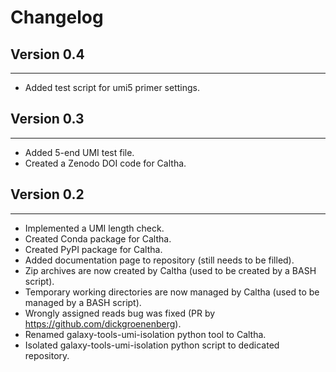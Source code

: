 # Changelog

## Version 0.4
---------------------------
+ Added test script for umi5 primer settings.

## Version 0.3
---------------------------
+ Added 5-end UMI test file.
+ Created a Zenodo DOI code for Caltha.

## Version 0.2
---------------------------
+ Implemented a UMI length check.
+ Created Conda package for Caltha.
+ Created PyPI package for Caltha.
+ Added documentation page to repository (still needs to be filled).
+ Zip archives are now created by Caltha (used to be created by a BASH script).
+ Temporary working directories are now managed by Caltha (used to be managed by a BASH script).
+ Wrongly assigned reads bug was fixed (PR by https://github.com/dickgroenenberg).
+ Renamed galaxy-tools-umi-isolation python tool to Caltha.
+ Isolated galaxy-tools-umi-isolation python script to dedicated repository.
